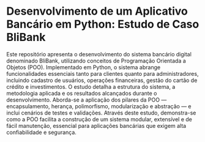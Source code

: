 # Desenvolvimento de um Aplicativo Bancário em Python: Estudo de Caso BliBank

Este repositório apresenta o desenvolvimento do sistema bancário digital denominado BliBank, utilizando conceitos de Programação Orientada a Objetos (POO).
Implementado em Python, o sistema abrange funcionalidades essenciais tanto para clientes quanto para administradores, incluindo cadastro de usuários, operações financeiras, gestão do cartão de crédito e investimentos.
O estudo detalha a estrutura do sistema, a metodologia aplicada e os resultados alcançados durante o desenvolvimento. Aborda-se a aplicação dos pilares da POO — encapsulamento, herança, polimorfismo, modularização e abstração — e inclui cenários de testes e validações.
Através deste estudo, demonstra-se como a POO facilita a construção de um sistema modular, extensível e de fácil manutenção, essencial para aplicações bancárias que exigem alta confiabilidade e segurança.
